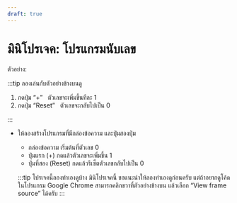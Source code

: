 ```yaml
---
draft: true
---
```


<script setup>
  import HtmlOutput from './components/HtmlOutput.vue'
</script>

# มินิโปรเจค: โปรแกรมนับเลข

ตัวอย่าง:

<HtmlOutput src="/js/mini-projects/counter.html" :height="192" />

:::tip ลองเล่นกับตัวอย่างข้างบนดู

1. กดปุ่ม “+” &nbsp; ตัวเลขจะเพิ่มขึ้นทีละ 1
2. กดปุ่ม “Reset” &nbsp; ตัวเลขจะกลับไปเป็น 0

:::

- ให้ลองสร้างโปรแกรมที่มีกล่องข้อความ และปุ่มสองปุ่ม

  - กล่องข้อความ เริ่มต้นที่ตัวเลข 0
  - ปุ่มแรก (+) กดแล้วตัวเลขจะเพิ่มขึ้น 1
  - ปุ่มที่สอง (Reset) กดแล้วรีเซ็ตตัวเลขกลับไปเป็น 0

  :::tip โปรเจคนี้ลองทำเองดูบ้าง
  มินิโปรเจคนี้ ขอแนะนำให้ลองทำเองดูก่อนครับ
  แต่ถ้าอยากดูโค้ด ในโปรแกรม Google Chrome สามารถคลิกขวาที่ตัวอย่างข้างบน แล้วเลือก “View frame source” ได้ครับ
  :::

